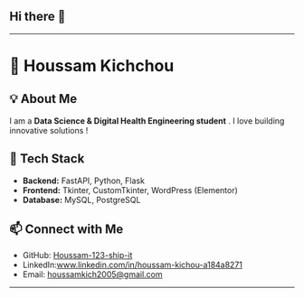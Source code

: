 ## Hi there 👋
 

---

# 👋 Houssam Kichchou  

## 💡 About Me  
I am a **Data Science & Digital Health Engineering student** . I love building innovative solutions !  

## 🚀 Tech Stack  
- **Backend:** FastAPI, Python, Flask  
- **Frontend:** Tkinter, CustomTkinter, WordPress (Elementor)  
- **Database:** MySQL, PostgreSQL  
 

## 📫 Connect with Me  
- GitHub: [Houssam-123-ship-it](https://github.com/Houssam-123-ship-it)  
- LinkedIn:www.linkedin.com/in/houssam-kichou-a184a8271 
- Email: houssamkich2005@gmail.com  

---


<!--
**Houssam-123-ship-it/Houssam-123-ship-it** is a ✨ _special_ ✨ repository because its `README.md` (this file) appears on your GitHub profile.

Here are some ideas to get you started:

- 🔭 I’m currently working on ...
- 🌱 I’m currently learning ...
- 👯 I’m looking to collaborate on ...
- 🤔 I’m looking for help with ...
- 💬 Ask me about ...
- 📫 How to reach me: ...
- 😄 Pronouns: ...
- ⚡ Fun fact: ...
-->
